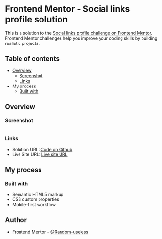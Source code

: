 # Frontend Mentor - Social links profile solution

This is a solution to the [Social links profile challenge on Frontend Mentor](https://www.frontendmentor.io/challenges/social-links-profile-UG32l9m6dQ). Frontend Mentor challenges help you improve your coding skills by building realistic projects.

## Table of contents

- [Overview](#overview)
  - [Screenshot](#screenshot)
  - [Links](#links)
- [My process](#my-process)
  - [Built with](#built-with)

## Overview

### Screenshot

![]()

### Links

- Solution URL: [Code on Github]()
- Live Site URL: [Live site URL]()

## My process

### Built with

- Semantic HTML5 markup
- CSS custom properties
- Mobile-first workflow

## Author

- Frontend Mentor - [@Random-useless](https://www.frontendmentor.io/profile/Random-useless)
